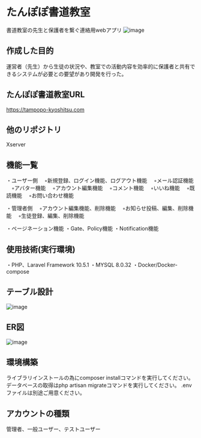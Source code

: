 # たんぽぽ書道教室

書道教室の先生と保護者を繋ぐ連絡用webアプリ
![image](https://user-images.githubusercontent.com/106829132/232237535-2becef9d-f075-4d9e-886d-f44a74ab6f40.png)

## 作成した目的

運営者（先生）から生徒の状況や、教室での活動内容を効率的に保護者と共有できるシステムが必要との要望があり開発を行った。

## たんぽぽ書道教室URL

https://tampopo-kyoshitsu.com

## 他のリポジトリ

Xserver

## 機能一覧

・ユーザー側
　◦新規登録、ログイン機能、ログアウト機能
　◦メール認証機能 
　◦アバター機能 
　◦アカウント編集機能
　◦コメント機能
　◦いいね機能
　◦既読機能
　◦お問い合わせ機能 
 
・管理者側
　◦アカウント編集機能、削除機能
　◦お知らせ投稿、編集、削除機能
　◦生徒登録、編集、削除機能
 
 ・ページネーション機能
 ・Gate、Policy機能
 ・Notification機能
 
## 使用技術(実行環境)

・PHP、Laravel Framework 10.5.1
・MYSQL 8.0.32
・Docker/Docker-compose

## テーブル設計

![image](https://user-images.githubusercontent.com/106829132/232238636-e5a76c0b-7114-4272-8ffe-558d0139e9e4.png)

## ER図

![image](https://user-images.githubusercontent.com/106829132/232240834-7f0b3966-f635-4b44-a431-3e0f8566e1c1.png)

## 環境構築

ライブラリインストールの為にcomposer installコマンドを実行してください。
データベースの取得はphp artisan migrateコマンドを実行してください。
.envファイルは別途ご用意ください。

## アカウントの種類

管理者、一般ユーザー、テストユーザー
